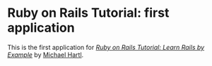 # Ruby on Rails Tutorial: first application
This is the first application for 
[*Ruby on Rails Tutorial: Learn Rails by Example*](http://railstutorial.org/)
by [Michael Hartl](http://michaelhartl.com/).
